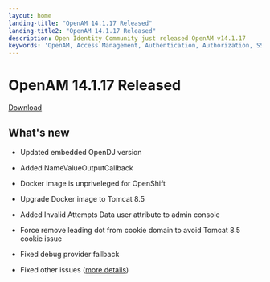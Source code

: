 ```yaml
---
layout: home
landing-title: "OpenAM 14.1.17 Released"
landing-title2: "OpenAM 14.1.17 Released"
description: Open Identity Community just released OpenAM v14.1.17
keywords: 'OpenAM, Access Management, Authentication, Authorization, SSO, Single Sign On, Identity Provider, Open Identity Platform, Release, OAuth2, SAML, API Authentication, Docker, OpenShift'
---
```

# OpenAM 14.1.17 Released
[Download](https://github.com/OpenIdentityPlatform/OpenAM/releases/tag/14.1.17)
## What's new
* Updated embedded OpenDJ version
* Added NameValueOutputCallback
* Docker image is unpriveleged for OpenShift
* Upgrade Docker image to Tomcat 8.5
* Added Invalid Attempts Data user attribute to admin console
* Force remove leading dot from cookie domain to avoid Tomcat 8.5 cookie issue
* Fixed debug provider fallback

* Fixed other issues ([more details](https://github.com/OpenIdentityPlatform/OpenAM/compare/29b1c4246f7fccd6b98f92d56c31a8ef7b4e6a3a...13d6e0672d28aa33a986744d08e706a42a3068ee))

